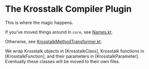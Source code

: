 # The Krosstalk Compiler Plugin

This is where the magic happens.

If you've moved things around in `core`, see [Names.kt](src/main/kotlin/com/rnett/krosstalk/compiler/Names.kt).

Otherwise,
see [KrosstalkMethodTransformer.kt](src/main/kotlin/com/rnett/krosstalk/compiler/KrosstalkMethodTransformer.kt).

We wrap Krosstalk objects in [KrosstalkClass], Krosstalk functions in [KrosstalkFunction], and their parameters
in [KrosstalkParameter]. Eventually these classes will be moved to their own files.


